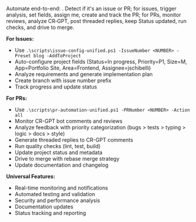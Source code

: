 Automate end-to-end: <URL>. Detect if it's an issue or PR; for issues, trigger analysis, set fields, assign me, create and track the PR; for PRs, monitor reviews, analyze CR‑GPT, post threaded replies, keep Status updated, run checks, and drive to merge.

**For Issues:**
- Use `.\scripts\issue-config-unified.ps1 -IssueNumber <NUMBER> -Preset blog -AddToProject`
- Auto-configure project fields (Status=In progress, Priority=P1, Size=M, App=Portfolio Site, Area=Frontend, Assignee=jschibelli)
- Analyze requirements and generate implementation plan
- Create branch with issue number prefix
- Track progress and update status

**For PRs:**
- Use `.\scripts\pr-automation-unified.ps1 -PRNumber <NUMBER> -Action all`
- Monitor CR-GPT bot comments and reviews
- Analyze feedback with priority categorization (bugs > tests > typing > logic > docs > style)
- Generate threaded replies to CR-GPT comments
- Run quality checks (lint, test, build)
- Update project status and metadata
- Drive to merge with rebase merge strategy
- Update documentation and changelog

**Universal Features:**
- Real-time monitoring and notifications
- Automated testing and validation
- Security and performance analysis
- Documentation updates
- Status tracking and reporting
